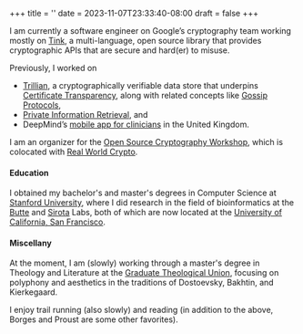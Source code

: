 +++
title = ''
date = 2023-11-07T23:33:40-08:00
draft = false
+++

I am currently a software engineer on Google’s cryptography team working mostly
on [Tink](https://developers.google.com/tink), a multi-language, open source
library that provides cryptographic APIs that are secure and hard(er) to misuse.

Previously, I worked on
* [Trillian](https://github.com/google/trillian), a cryptographically verifiable
data store that underpins [Certificate Transparency](https://datatracker.ietf.org/doc/html/rfc6962),
along with related concepts like [Gossip Protocols](https://doi.org/10.48550/arXiv.2011.04551),
* [Private Information Retrieval](https://github.com/google/private-retrieval),
and
* DeepMind’s [mobile app for clinicians](https://deepmind.google/discover/blog/working-with-the-nhs-to-build-lifesaving-technology/)
in the United Kingdom.

I am an organizer for the [Open Source Cryptography Workshop](https://opensourcecryptowork.shop/),
which is colocated with [Real World Crypto](https://rwc.iacr.org/).

#### Education

I obtained my bachelor's and master's degrees in Computer Science at [Stanford University](https://www.stanford.edu/),
where I did research in the field of bioinformatics at the [Butte](https://buttelab.ucsf.edu/)
and [Sirota](https://sirotalab.ucsf.edu/) Labs, both of which are now located at
the [University of California, San Francisco](https://www.ucsf.edu/).

#### Miscellany

At the moment, I am (slowly) working through a master's degree in Theology and
Literature at the [Graduate Theological Union](https://www.gtu.edu/), focusing
on polyphony and aesthetics in the traditions of Dostoevsky, Bakhtin, and
Kierkegaard.

I enjoy trail running (also slowly) and reading (in addition to the above,
Borges and Proust are some other favorites).
